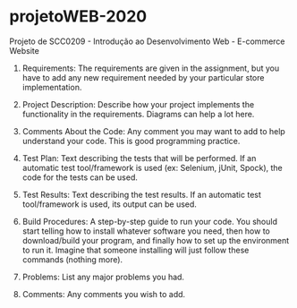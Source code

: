 # projetoWEB-2020
Projeto de SCC0209 - Introdução ao Desenvolvimento Web - E-commerce Website

1. Requirements: 
The requirements are given in the assignment, but you have to add any
new requirement needed by your particular store implementation.


2. Project Description: Describe how your project implements the functionality in the
requirements. Diagrams can help a lot here.

3. Comments About the Code: Any comment you may want to add to help understand
your code. This is good programming practice.

4. Test Plan: Text describing the tests that will be performed. If an automatic test
tool/framework is used (ex: Selenium, jUnit, Spock), the code for the tests can be used.

5. Test Results: Text describing the test results. If an automatic test tool/framework is
used, its output can be used.

6. Build Procedures: A step-by-step guide to run your code. You should start telling how to
install whatever software you need, then how to download/build your program, and finally
how to set up the environment to run it. Imagine that someone installing will just follow
these commands (nothing more).

7. Problems: List any major problems you had.

8. Comments: Any comments you wish to add.

